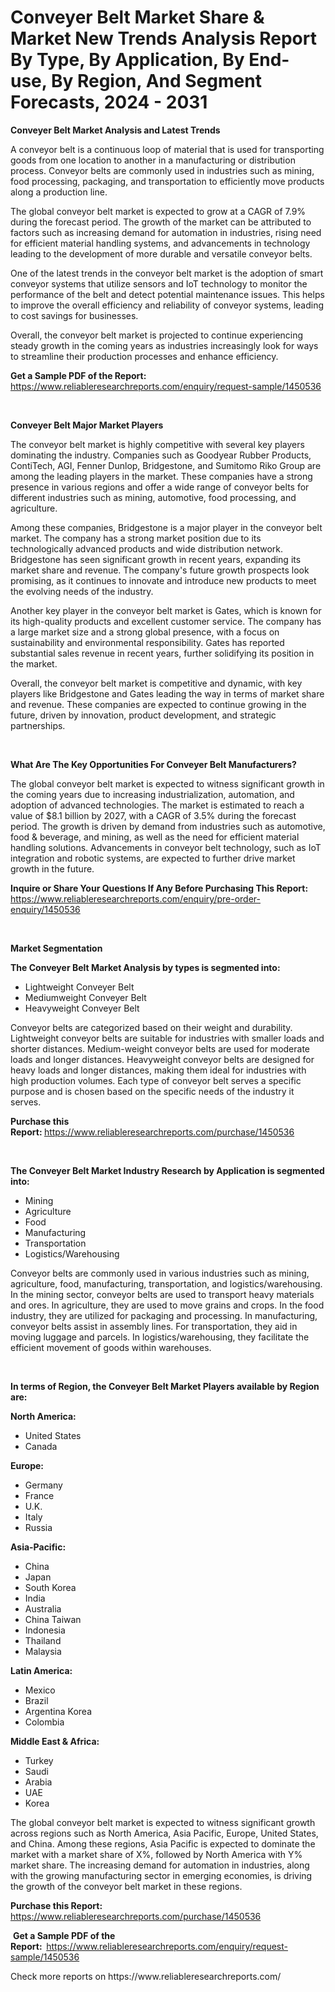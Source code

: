 <p><h1>Conveyer Belt Market Share & Market New Trends Analysis Report By Type, By Application, By End-use, By Region, And Segment Forecasts, 2024 - 2031</h1></p><p><strong>Conveyer Belt Market Analysis and Latest Trends</strong></p>
<p><p>A conveyor belt is a continuous loop of material that is used for transporting goods from one location to another in a manufacturing or distribution process. Conveyor belts are commonly used in industries such as mining, food processing, packaging, and transportation to efficiently move products along a production line.</p><p>The global conveyor belt market is expected to grow at a CAGR of 7.9% during the forecast period. The growth of the market can be attributed to factors such as increasing demand for automation in industries, rising need for efficient material handling systems, and advancements in technology leading to the development of more durable and versatile conveyor belts.</p><p>One of the latest trends in the conveyor belt market is the adoption of smart conveyor systems that utilize sensors and IoT technology to monitor the performance of the belt and detect potential maintenance issues. This helps to improve the overall efficiency and reliability of conveyor systems, leading to cost savings for businesses.</p><p>Overall, the conveyor belt market is projected to continue experiencing steady growth in the coming years as industries increasingly look for ways to streamline their production processes and enhance efficiency.</p></p>
<p><strong>Get a Sample PDF of the Report:&nbsp;</strong> <a href="https://www.reliableresearchreports.com/enquiry/request-sample/1450536">https://www.reliableresearchreports.com/enquiry/request-sample/1450536</a></p>
<p>&nbsp;</p>
<p><strong>Conveyer Belt Major Market Players</strong></p>
<p><p>The conveyor belt market is highly competitive with several key players dominating the industry. Companies such as Goodyear Rubber Products, ContiTech, AGI, Fenner Dunlop, Bridgestone, and Sumitomo Riko Group are among the leading players in the market. These companies have a strong presence in various regions and offer a wide range of conveyor belts for different industries such as mining, automotive, food processing, and agriculture.</p><p>Among these companies, Bridgestone is a major player in the conveyor belt market. The company has a strong market position due to its technologically advanced products and wide distribution network. Bridgestone has seen significant growth in recent years, expanding its market share and revenue. The company's future growth prospects look promising, as it continues to innovate and introduce new products to meet the evolving needs of the industry.</p><p>Another key player in the conveyor belt market is Gates, which is known for its high-quality products and excellent customer service. The company has a large market size and a strong global presence, with a focus on sustainability and environmental responsibility. Gates has reported substantial sales revenue in recent years, further solidifying its position in the market.</p><p>Overall, the conveyor belt market is competitive and dynamic, with key players like Bridgestone and Gates leading the way in terms of market share and revenue. These companies are expected to continue growing in the future, driven by innovation, product development, and strategic partnerships.</p></p>
<p>&nbsp;</p>
<p><strong>What Are The Key Opportunities For Conveyer Belt Manufacturers?</strong></p>
<p><p>The global conveyor belt market is expected to witness significant growth in the coming years due to increasing industrialization, automation, and adoption of advanced technologies. The market is estimated to reach a value of $8.1 billion by 2027, with a CAGR of 3.5% during the forecast period. The growth is driven by demand from industries such as automotive, food & beverage, and mining, as well as the need for efficient material handling solutions. Advancements in conveyor belt technology, such as IoT integration and robotic systems, are expected to further drive market growth in the future.</p></p>
<p><strong>Inquire or Share Your Questions If Any Before Purchasing This Report:</strong> <a href="https://www.reliableresearchreports.com/enquiry/pre-order-enquiry/1450536">https://www.reliableresearchreports.com/enquiry/pre-order-enquiry/1450536</a></p>
<p>&nbsp;</p>
<p><strong>Market Segmentation</strong></p>
<p><strong>The Conveyer Belt Market Analysis by types is segmented into:</strong></p>
<p><ul><li>Lightweight Conveyer Belt</li><li>Mediumweight Conveyer Belt</li><li>Heavyweight Conveyer Belt</li></ul></p>
<p><p>Conveyor belts are categorized based on their weight and durability. Lightweight conveyor belts are suitable for industries with smaller loads and shorter distances. Medium-weight conveyor belts are used for moderate loads and longer distances. Heavyweight conveyor belts are designed for heavy loads and longer distances, making them ideal for industries with high production volumes. Each type of conveyor belt serves a specific purpose and is chosen based on the specific needs of the industry it serves.</p></p>
<p><strong>Purchase this Report:&nbsp;</strong><a href="https://www.reliableresearchreports.com/purchase/1450536">https://www.reliableresearchreports.com/purchase/1450536</a></p>
<p>&nbsp;</p>
<p><strong>The Conveyer Belt Market Industry Research by Application is segmented into:</strong></p>
<p><ul><li>Mining</li><li>Agriculture</li><li>Food</li><li>Manufacturing</li><li>Transportation</li><li>Logistics/Warehousing</li></ul></p>
<p><p>Conveyor belts are commonly used in various industries such as mining, agriculture, food, manufacturing, transportation, and logistics/warehousing. In the mining sector, conveyor belts are used to transport heavy materials and ores. In agriculture, they are used to move grains and crops. In the food industry, they are utilized for packaging and processing. In manufacturing, conveyor belts assist in assembly lines. For transportation, they aid in moving luggage and parcels. In logistics/warehousing, they facilitate the efficient movement of goods within warehouses.</p></p>
<p>&nbsp;</p>
<p><strong>In terms of Region, the Conveyer Belt Market Players available by Region are:</strong></p>
<p>
    <p> <strong> North America: </strong>
        <ul>
            <li>United States</li>
            <li>Canada</li>
        </ul>
        </p> 
    <p> <strong> Europe: </strong>
        <ul>
            <li>Germany</li>
            <li>France</li>
            <li>U.K.</li>
            <li>Italy</li>
            <li>Russia</li>
        </ul>
        </p> 
    <p> <strong> Asia-Pacific: </strong>
        <ul>
            <li>China</li>
            <li>Japan</li>
            <li>South Korea</li>
            <li>India</li>
            <li>Australia</li>
            <li>China Taiwan</li>
            <li>Indonesia</li>
            <li>Thailand</li>
            <li>Malaysia</li>
        </ul>
        </p> 
    <p> <strong> Latin America: </strong>
        <ul>
            <li>Mexico</li>
            <li>Brazil</li>
            <li>Argentina Korea</li>
            <li>Colombia</li>
        </ul>
        </p> 
    <p> <strong> Middle East & Africa: </strong>
        <ul>
            <li>Turkey</li>
            <li>Saudi</li>
            <li>Arabia</li>
            <li>UAE</li>
            <li>Korea</li>
        </ul>
    </p>
    </p>
<p><p>The global conveyor belt market is expected to witness significant growth across regions such as North America, Asia Pacific, Europe, United States, and China. Among these regions, Asia Pacific is expected to dominate the market with a market share of X%, followed by North America with Y% market share. The increasing demand for automation in industries, along with the growing manufacturing sector in emerging economies, is driving the growth of the conveyor belt market in these regions.</p></p>
<p><strong>Purchase this Report: </strong><a href="https://www.reliableresearchreports.com/purchase/1450536">https://www.reliableresearchreports.com/purchase/1450536</a></p>
<p>&nbsp;<strong>Get a Sample PDF of the Report:&nbsp;&nbsp;</strong><a href="https://www.reliableresearchreports.com/enquiry/request-sample/1450536">https://www.reliableresearchreports.com/enquiry/request-sample/1450536</a></p>
<p><strong></strong></p>
<p>Check more reports on https://www.reliableresearchreports.com/</p>